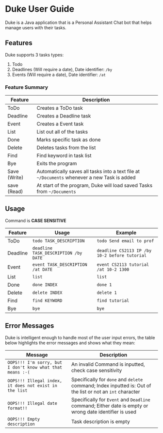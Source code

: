 # Duke User Guide
Duke is a Java application that is a Personal Assistant Chat bot that helps manage users with their tasks.

## Features 

Duke supports 3 tasks types:
1) Todo
2) Deadlines (Will require a date), Date identifier: `/by`
3) Events (Will require a date), Date identifier: `/at`

### Feature Summary 

| Feature  |Description |
| ---------|------------|
| ToDo | Creates a ToDo task| 
| Deadline | Creates a Deadline task| 
| Event | Creates a Event  task|
| List | List out all of the tasks| 
| Done | Marks specific task as done|
| Delete | Deletes tasks from the list|
| Find | Find keyword in task list|
| Bye | Exits the program|
| Save (Write) | Automatically saves all tasks into a text file at `~/Documents` whenever a new Task is added|
| save (Read) | At start of the program, Duke will load saved Tasks from `~/Documents`|

## Usage

Command is **CASE SENSITIVE**

| Feature  | Usage | Example |
| ---------| ------ | ------- |
| ToDo |`todo TASK_DESCRIPTION` | `todo Send email to prof ` |
| Deadline | `deadline TASK_DESCRIPTION /by DATE` | `deadline CS2113 IP /by 10-2 before tutorial`|
| Event | `event TASK_DESCRIPTION /at DATE` | `event CS2113 tutorial /at 10-2 1300` |
| List |`list` | `list` |
| Done |`done INDEX`| `done 1` |
| Delete | `delete INDEX` | `delete 1` |
| Find |`find KEYWORD` | `find tutorial` |
| Bye |`bye` | `bye` |

## Error Messages

Duke is intelligent enough to handle most of the user input errors, the table below highlights the error messages and shows what they mean:

| Message | Description |
| --------|-------------|
|`OOPS!!! I'm sorry, but I don't know what that means :-(` | An invalid Command is inputted, check case sensitivity |
|`OOPS!!! Illegal index, it does not exist in the list` | Specifically for `done` and `delete` command; Index inputted is: Out of the list or not an `int` character
|`OOPS!!! Illegal date format!!`| Specifically for `Event` and `Deadline` command; Either date is empty or wrong date identifier is used
| `OOPS!!! Empty description`| Task description is empty
